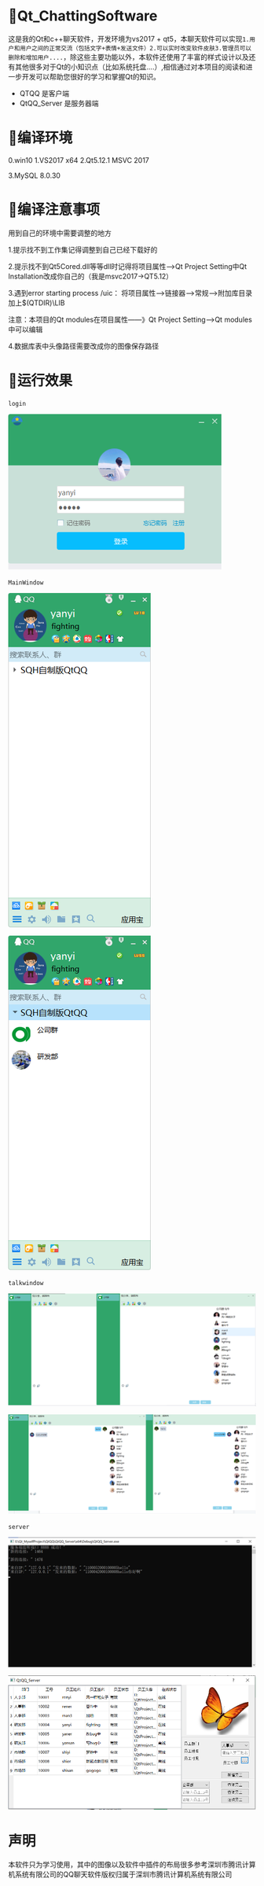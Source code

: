 # 🚀Qt_ChattingSoftware
这是我的Qt和c++聊天软件，开发环境为vs2017 + qt5，本聊天软件可以实现`1.用户和用户之间的正常交流（包括文字+表情+发送文件）2.可以实时改变软件皮肤3.管理员可以删除和增加用户....`，除这些主要功能以外，本软件还使用了丰富的样式设计以及还有其他很多对于Qt的小知识点（比如系统托盘....）,相信通过对本项目的阅读和进一步开发可以帮助您很好的学习和掌握Qt的知识。

- QTQQ 是客户端
- QtQQ_Server 是服务器端

# 🍎编译环境

0.win10
1.VS2017 x64
2.Qt5.12.1 MSVC 2017

3.MySQL 8.0.30

# 🎂编译注意事项
用到自己的环境中需要调整的地方

1.提示找不到工作集记得调整到自己已经下载好的

2.提示找不到Qt5Cored.dll等等dll时记得将项目属性——>Qt Project Setting中Qt Installation改成你自己的（我是msvc2017->QT5.12）

3.遇到error starting process /uic：
将项目属性——>链接器——>常规——>附加库目录加上$(QTDIR)\LIB

注意：本项目的Qt modules在项目属性——》Qt Project Setting——>Qt modules中可以编辑

4.数据库表中头像路径需要改成你的图像保存路径

# 🌰运行效果
`login`

![](qtqq_images/login.png)

`MainWindow`

![](qtqq_images/mainwindow.png)

![](qtqq_images/mainwindow1.png)

`talkwindow`

![](qtqq_images/talkwindow.png)

![](qtqq_images/talkwindow1.png)

`server`

![](qtqq_images/server.png)

![](qtqq_images/server1.png)

# 声明
本软件只为学习使用，其中的图像以及软件中插件的布局很多参考深圳市腾讯计算机系统有限公司的QQ聊天软件版权归属于深圳市腾讯计算机系统有限公司
